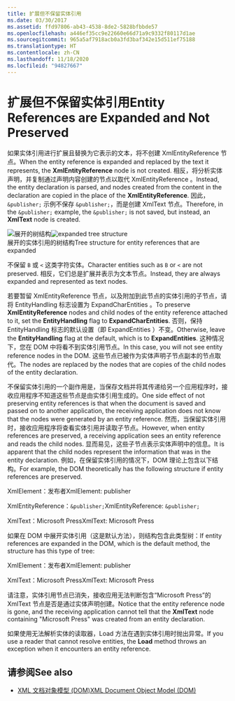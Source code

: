 ```yaml
---
title: 扩展但不保留实体引用
ms.date: 03/30/2017
ms.assetid: ffd97806-ab43-4538-8de2-5828bfbbde57
ms.openlocfilehash: a446ef35cc9e22660e66d71a9c9332f80117d1ae
ms.sourcegitcommit: 965a5af7918acb0a3fd3baf342e15d511ef75188
ms.translationtype: HT
ms.contentlocale: zh-CN
ms.lasthandoff: 11/18/2020
ms.locfileid: "94827667"
---
```

# <a name="entity-references-are-expanded-and-not-preserved"></a><span data-ttu-id="bf294-102">扩展但不保留实体引用</span><span class="sxs-lookup"><span data-stu-id="bf294-102">Entity References are Expanded and Not Preserved</span></span>
<span data-ttu-id="bf294-103">如果实体引用进行扩展且替换为它表示的文本，将不创建 XmlEntityReference  节点。</span><span class="sxs-lookup"><span data-stu-id="bf294-103">When the entity reference is expanded and replaced by the text it represents, the **XmlEntityReference** node is not created.</span></span> <span data-ttu-id="bf294-104">相反，将分析实体声明，并复制通过声明内容创建的节点以取代 XmlEntityReference  。</span><span class="sxs-lookup"><span data-stu-id="bf294-104">Instead, the entity declaration is parsed, and nodes created from the content in the declaration are copied in the place of the **XmlEntityReference**.</span></span> <span data-ttu-id="bf294-105">因此，`&publisher;` 示例不保存 `&publisher;`，而是创建 XmlText  节点。</span><span class="sxs-lookup"><span data-stu-id="bf294-105">Therefore, in the `&publisher;` example, the `&publisher;` is not saved, but instead, an **XmlText** node is created.</span></span>  
  
 <span data-ttu-id="bf294-106">![展开的树结构](media/xmlentityref-expanded-nodes.gif "xmlentityref_expanded_nodes")</span><span class="sxs-lookup"><span data-stu-id="bf294-106">![expanded tree structure](media/xmlentityref-expanded-nodes.gif "xmlentityref_expanded_nodes")</span></span>  
<span data-ttu-id="bf294-107">展开的实体引用的树结构</span><span class="sxs-lookup"><span data-stu-id="bf294-107">Tree structure for entity references that are expanded</span></span>  
  
 <span data-ttu-id="bf294-108">不保留 `B` 或 `<` 这类字符实体。</span><span class="sxs-lookup"><span data-stu-id="bf294-108">Character entities such as `B` or `<` are not preserved.</span></span> <span data-ttu-id="bf294-109">相反，它们总是扩展并表示为文本节点。</span><span class="sxs-lookup"><span data-stu-id="bf294-109">Instead, they are always expanded and represented as text nodes.</span></span>  
  
 <span data-ttu-id="bf294-110">若要暂留 XmlEntityReference  节点，以及附加到此节点的实体引用的子节点，请将 EntityHandling  标志设置为 ExpandCharEntities  。</span><span class="sxs-lookup"><span data-stu-id="bf294-110">To preserve **XmlEntityReference** nodes and child nodes of the entity reference attached to it, set the **EntityHandling** flag to **ExpandCharEntities**.</span></span> <span data-ttu-id="bf294-111">否则，保持 EntityHandling  标志的默认设置（即 ExpandEntities  ）不变。</span><span class="sxs-lookup"><span data-stu-id="bf294-111">Otherwise, leave the **EntityHandling** flag at the default, which is to **ExpandEntities**.</span></span> <span data-ttu-id="bf294-112">这种情况下，您在 DOM 中将看不到实体引用节点。</span><span class="sxs-lookup"><span data-stu-id="bf294-112">In this case, you will not see entity reference nodes in the DOM.</span></span> <span data-ttu-id="bf294-113">这些节点已被作为实体声明子节点副本的节点取代。</span><span class="sxs-lookup"><span data-stu-id="bf294-113">The nodes are replaced by the nodes that are copies of the child nodes of the entity declaration.</span></span>  
  
 <span data-ttu-id="bf294-114">不保留实体引用的一个副作用是，当保存文档并将其传递给另一个应用程序时，接收应用程序不知道这些节点是由实体引用生成的。</span><span class="sxs-lookup"><span data-stu-id="bf294-114">One side effect of not preserving entity references is that when the document is saved and passed on to another application, the receiving application does not know that the nodes were generated by an entity reference.</span></span> <span data-ttu-id="bf294-115">然而，当保留实体引用时，接收应用程序将查看实体引用并读取子节点。</span><span class="sxs-lookup"><span data-stu-id="bf294-115">However, when entity references are preserved, a receiving application sees an entity reference and reads the child nodes.</span></span> <span data-ttu-id="bf294-116">显而易见，这些子节点表示实体声明中的信息。</span><span class="sxs-lookup"><span data-stu-id="bf294-116">It is apparent that the child nodes represent the information that was in the entity declaration.</span></span> <span data-ttu-id="bf294-117">例如，在保留实体引用的情况下，DOM 理论上包含以下结构。</span><span class="sxs-lookup"><span data-stu-id="bf294-117">For example, the DOM theoretically has the following structure if entity references are preserved.</span></span>  
  
 <span data-ttu-id="bf294-118">XmlElement：发布者</span><span class="sxs-lookup"><span data-stu-id="bf294-118">XmlElement: publisher</span></span>  
  
 <span data-ttu-id="bf294-119">XmlEntityReference：`&publisher;`</span><span class="sxs-lookup"><span data-stu-id="bf294-119">XmlEntityReference: `&publisher;`</span></span>  
  
 <span data-ttu-id="bf294-120">XmlText：Microsoft Press</span><span class="sxs-lookup"><span data-stu-id="bf294-120">XmlText: Microsoft Press</span></span>  
  
 <span data-ttu-id="bf294-121">如果在 DOM 中展开实体引用（这是默认方法），则结构包含此类型树：</span><span class="sxs-lookup"><span data-stu-id="bf294-121">If entity references are expanded in the DOM, which is the default method, the structure has this type of tree:</span></span>  
  
 <span data-ttu-id="bf294-122">XmlElement：发布者</span><span class="sxs-lookup"><span data-stu-id="bf294-122">XmlElement: publisher</span></span>  
  
 <span data-ttu-id="bf294-123">XmlText：Microsoft Press</span><span class="sxs-lookup"><span data-stu-id="bf294-123">XmlText: Microsoft Press</span></span>  
  
 <span data-ttu-id="bf294-124">请注意，实体引用节点已消失，接收应用无法判断包含“Microsoft Press”的 XmlText  节点是否是通过实体声明创建。</span><span class="sxs-lookup"><span data-stu-id="bf294-124">Notice that the entity reference node is gone, and the receiving application cannot tell that the **XmlText** node containing "Microsoft Press" was created from an entity declaration.</span></span>  
  
 <span data-ttu-id="bf294-125">如果使用无法解析实体的读取器，Load  方法在遇到实体引用时抛出异常。</span><span class="sxs-lookup"><span data-stu-id="bf294-125">If you use a reader that cannot resolve entities, the **Load** method throws an exception when it encounters an entity reference.</span></span>  
  
## <a name="see-also"></a><span data-ttu-id="bf294-126">请参阅</span><span class="sxs-lookup"><span data-stu-id="bf294-126">See also</span></span>

- [<span data-ttu-id="bf294-127">XML 文档对象模型 (DOM)</span><span class="sxs-lookup"><span data-stu-id="bf294-127">XML Document Object Model (DOM)</span></span>](xml-document-object-model-dom.md)
